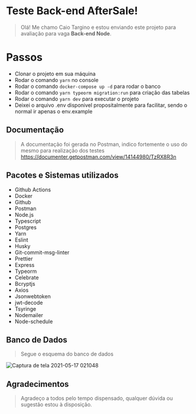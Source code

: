 # Teste Back-end AfterSale!

> Olá! Me chamo Caio Targino e estou enviando este projeto para avaliação para vaga **Back-end Node**.

# Passos

- Clonar o projeto em sua máquina
- Rodar o comando `yarn` no console
- Rodar o comando `docker-compose up -d` para rodar o banco
- Rodar o comando `yarn typeorm migration:run` para criação das tabelas
- Rodar o comando `yarn dev` para executar o projeto
- Deixei o arquivo .env disponivel propositalmente para facilitar, sendo o normal ir apenas o env.example

## Documentação

> A documentação foi gerada no Postman, indico fortemente o uso do mesmo para realização dos testes
> https://documenter.getpostman.com/view/14144980/TzRX8R3n

## Pacotes e Sistemas utilizados

- Github Actions
- Docker
- Github
- Postman
- Node.js
- Typescript
- Postgres
- Yarn
- Eslint
- Husky
- Git-commit-msg-linter
- Prettier
- Express
- Typeorm
- Celebrate
- Bcryptjs
- Axios
- Jsonwebtoken
- jwt-decode
- Tsyringe
- Nodemailer
- Node-schedule

## Banco de Dados

> Segue o esquema do banco de dados

![Captura de tela 2021-05-17 021048](https://user-images.githubusercontent.com/19331255/118435462-64b74400-b6b5-11eb-89b9-100b14317e31.png)

## Agradecimentos

> Agradeço a todos pelo tempo dispensado, qualquer dúvida ou sugestão estou à disposição.
